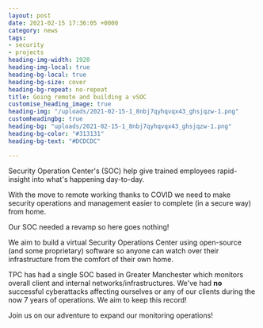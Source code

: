 ```yaml
---
layout: post
date: 2021-02-15 17:36:05 +0000
category: news
tags:
- security
- projects
heading-img-width: 1920
heading-img-local: true
heading-bg-local: true
heading-bg-size: cover
heading-bg-repeat: no-repeat
title: Going remote and building a vSOC
customise_heading_image: true
heading-img: "/uploads/2021-02-15-1_8nbj7qyhqvqx43_ghsjqzw-1.png"
customheadingbg: true
heading-bg: "uploads/2021-02-15-1_8nbj7qyhqvqx43_ghsjqzw-1.png"
heading-bg-color: "#313131"
heading-bg-text: "#DCDCDC"

---
```

Security Operation Center's (SOC) help give trained employees rapid-insight into what's happening day-to-day.

With the move to remote working thanks to COVID we need to make security operations and management easier to complete (in a secure way) from home.

Our SOC needed a revamp so here goes nothing!

We aim to build a virtual Security Operations Center using open-source (and some proprietary) software so anyone can watch over their infrastructure from the comfort of their own home.

TPC has had a single SOC based in Greater Manchester which monitors overall client and internal networks/infrastructures. We've had **no** successful cyberattacks affecting ourselves or any of our clients during the now 7 years of operations. We aim to keep this record!

Join us on our adventure to expand our monitoring operations!
